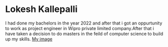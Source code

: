 # Lokesh Kallepalli
I had done my bachelors in the year 2022 and after that i got an oppurtunity to work as project engineer in Wipro private limited company.After that i have taken a decision to do masters in the feild of computer science to build up my skills.
[My image](Lokeshimg.jpeg)